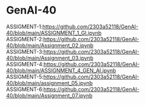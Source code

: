 # GenAI-40                                                                
ASSIGMENT-1:https://github.com/2303a52118/GenAI-40/blob/main/ASSIGNMENT_1_GI.ipynb                                               
ASSIGMENT-2:https://github.com/2303a52118/GenAI-40/blob/main/Assignment_02.ipynb                                       
ASSIGMENT-3:https://github.com/2303a52118/GenAI-40/blob/main/Assignment_03.ipynb                                          
ASSIGMENT-4:https://github.com/2303a52118/GenAI-40/blob/main/ASSIGNMENT_4_GEN_AI.ipynb                                    
ASSIGMENT-5:https://github.com/2303a52118/GenAI-40/blob/main/assignment_05.ipynb                                             
ASSIGMENT-6:https://github.com/2303a52118/GenAI-40/blob/main/Assignment_07.ipynb                       
